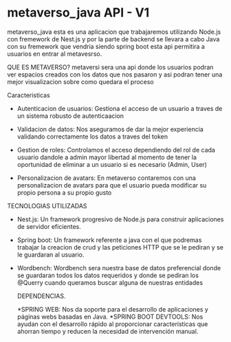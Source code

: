 ﻿# metaverso_java API - V1

 metaverso_java  esta es una aplicacion que trabajaremos utilizando Node.js con fremework de Nest.js y por la parte de backend se llevara a cabo Java con su fremework que vendria siendo spring boot esta api permitira a usuarios en entrar al metavesrso.
 
QUE ES METAVERSO?
metaversi sera una api donde los usuarios podran ver espacios creados con los datos que nos pasaron y asi podran tener una mejor visualizacion sobre como quedara el proceso

Caracteristicas

 * Autenticacion de usuarios: Gestiona el acceso de un usuario a traves de un sistema robusto de autenticaacion

 * Validacion de datos: Nos aseguramos de dar la mejor experiencia validando correctamente los datos a traves del token

 * Gestion de roles: Controlamos el acceso dependiendo del rol de cada usuario dandole a admin mayor libertad al momento de tener la oportunidad de eliminar a un usuario si es necesario (Admin, User)

 * Personalizacion de avatars: En metaverso contaremos con una personalizacion de avatars para que el usuario pueda modificar su propio persona a su propio gusto


 TECNOLOGIAS UTILIZADAS

 * Nest.js: Un framework progresivo de Node.js para construir aplicaciones de servidor eficientes.
 * Spring boot: Un framework referente a java con el que podremas trabajar la creacion de crud y las peticiones HTTP que se le pediran y se le guardaran al usuario.
 * Wordbench: Wordbench sera nuestra base de datos preferencial donde se guardaran todos los datos requeridos y donde se pediran los @Querry cuando queramos buscar alguna de nuestras entidades

   DEPENDENCIAS.
   
    *SPRING WEB: Nos da soporte para el desarrollo de aplicaciones y páginas webs basadas en Java.
    *SPRING BOOT DEVTOOLS: Nos ayudan con el desarrollo rápido al proporcionar características que ahorran             tiempo y reducen la necesidad de intervención manual. 
